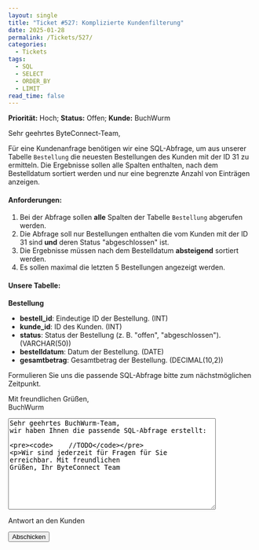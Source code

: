 ```yaml
---
layout: single
title: "Ticket #527: Komplizierte Kundenfilterung"
date: 2025-01-28
permalink: /Tickets/527/
categories:
  - Tickets
tags:
  - SQL
  - SELECT
  - ORDER_BY
  - LIMIT
read_time: false
---
```


**Priorität:** Hoch; **Status:** Offen; **Kunde:** BuchWurm  

Sehr geehrtes ByteConnect-Team,

Für eine Kundenanfrage benötigen wir eine SQL-Abfrage, um aus unserer Tabelle `Bestellung` die neuesten Bestellungen des Kunden mit der ID 31 zu ermitteln. Die Ergebnisse sollen alle Spalten enthalten, nach dem Bestelldatum sortiert werden und nur eine begrenzte Anzahl von Einträgen anzeigen.

#### Anforderungen:
1. Bei der Abfrage sollen **alle** Spalten der Tabelle `Bestellung` abgerufen werden.
2. Die Abfrage soll nur Bestellungen enthalten die vom Kunden mit der ID 31 sind **und** deren Status "abgeschlossen" ist.
3. Die Ergebnisse müssen nach dem Bestelldatum **absteigend** sortiert werden.
4. Es sollen maximal die letzten 5 Bestellungen angezeigt werden.

#### Unsere Tabelle:
**Bestellung**
- **bestell_id**: Eindeutige ID der Bestellung. (INT)
- **kunde_id**: ID des Kunden. (INT)
- **status**: Status der Bestellung (z. B. "offen", "abgeschlossen"). (VARCHAR(50))
- **bestelldatum**: Datum der Bestellung. (DATE)
- **gesamtbetrag**: Gesamtbetrag der Bestellung. (DECIMAL(10,2))

Formulieren Sie uns die passende SQL-Abfrage bitte zum nächstmöglichen Zeitpunkt.

Mit freundlichen Grüßen,  
BuchWurm

<!-- Platzhalter für die Info-Box -->
<div id="response-box" class="notice" style="display: none;">
  <h3>ByteConnect GmbH:</h3>
  <pre id="response-message"></pre>
</div>


<form
  action=""
  class="fs-form"
  method="POST"
  onsubmit="handleFormSubmit(event)"
>
  <div class="fs-field">
    <label class="fs-label" for="message"></label>
    <textarea
      class="fs-textarea"
      id="message"
      name="message"
      rows="12"
      cols="50"
      required
    >
Sehr geehrtes BuchWurm-Team,
wir haben Ihnen die passende SQL-Abfrage erstellt:      



        //TODO


Wir sind jederzeit für Fragen für Sie erreichbar.
Mit freundlichen Grüßen,
Ihr ByteConnect Team
    </textarea>
    <p class="fs-description">Antwort an den Kunden</p>
  </div>
  <div class="fs-button-group">
    <button class="btn btn-primary" type="submit">Abschicken</button>
  </div>
</form>

<script>
  function handleFormSubmit(event) {
    event.preventDefault(); // Verhindert den Standard-Submit
    const formData = new FormData(event.target);
    const message = formData.get("message");

    // Fügt die Antwort in die Info-Box ein
    const responseBox = document.getElementById("response-box");
    const responseMessage = document.getElementById("response-message");
    responseMessage.textContent = message;

    // Zeigt die Info-Box an
    responseBox.style.display = "block";

    // Optional: Formular zurücksetzen
    event.target.reset();
  }
</script>
